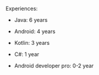 Experiences:

- Java: 6 years
- Android: 4 years
- Kotlin: 3 years
- C#: 1 year

- Android developer pro: 0-2 year

